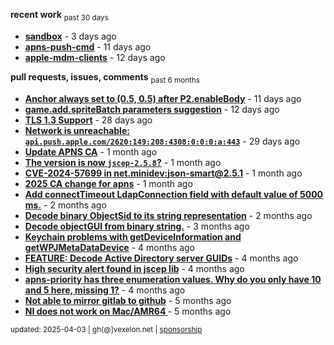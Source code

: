 **recent work** <sub>past 30 days</sub>

  - **[sandbox](https://github.com/petarov/sandbox)** - 3 days ago
  - **[apns-push-cmd](https://github.com/petarov/apns-push-cmd)** - 11 days ago
  - **[apple-mdm-clients](https://github.com/petarov/apple-mdm-clients)** - 12 days ago

**pull requests, issues, comments** <sub>past 6 months</sub>

  - **[Anchor always set to (0.5, 0.5) after P2.enableBody](https://github.com/phaserjs/phaser/issues/938)** - 11 days ago
  - **[game.add.spriteBatch parameters suggestion](https://github.com/phaserjs/phaser/issues/1000)** - 12 days ago
  - **[TLS 1.3 Support](https://github.com/eclipse-vertx/vert.x/issues/2729#issuecomment-2701144322)** - 28 days ago
  - **[Network is unreachable: `api.push.apple.com/2620:149:208:4308:0:0:0:a:443`](https://github.com/jchambers/pushy/issues/1044#issuecomment-2698360200)** - 29 days ago
  - **[Update APNS CA](https://github.com/petarov/apns-push-cmd/issues/11)** - 1 month ago
  - **[The version is now `jscep-2.5.8`?](https://github.com/seize-the-dave/jscep/issues/364)** - 1 month ago
  - **[CVE-2024-57699 in net.minidev:json-smart@2.5.1](https://github.com/AzureAD/microsoft-authentication-library-for-java/issues/908#issuecomment-2666788607)** - 1 month ago
  - **[2025 CA change for apns](https://github.com/jchambers/pushy/issues/1098#issuecomment-2642780976)** - 1 month ago
  - **[Add connectTimeout LdapConnection field with default value of 5000 ms.](https://github.com/fengtan/ldap-explorer/pull/63)** - 2 months ago
  - **[Decode binary ObjectSid to its string representation](https://github.com/fengtan/ldap-explorer/pull/62)** - 2 months ago
  - **[Decode objectGUI from binary string.](https://github.com/fengtan/ldap-explorer/pull/60#issuecomment-2560302176)** - 3 months ago
  - **[Keychain problems with getDeviceInformation and getWPJMetaDataDevice](https://github.com/AzureAD/microsoft-authentication-library-for-objc/issues/2393)** - 4 months ago
  - **[FEATURE: Decode Active Directory server GUIDs](https://github.com/fengtan/ldap-explorer/issues/33#issuecomment-2483148204)** - 4 months ago
  - **[High security alert found in jscep lib](https://github.com/seize-the-dave/jscep/issues/304#issuecomment-2468942681)** - 4 months ago
  - **[apns-priority has three enumeration values. Why do you only have 10 and 5 here, missing 1?](https://github.com/jchambers/pushy/issues/1088#issuecomment-2454831973)** - 4 months ago
  - **[Not able to mirror gitlab to github](https://github.com/cooperspencer/gickup/issues/200#issuecomment-2440167283)** - 5 months ago
  - **[NI does not work on Mac/AMR64 ](https://github.com/mukel/llama3.java/issues/19#issuecomment-2414532091)** - 5 months ago

<sub>updated: 2025-04-03 | gh(@]vexelon.net | [sponsorship](https://liberapay.com/petarov)</sub>